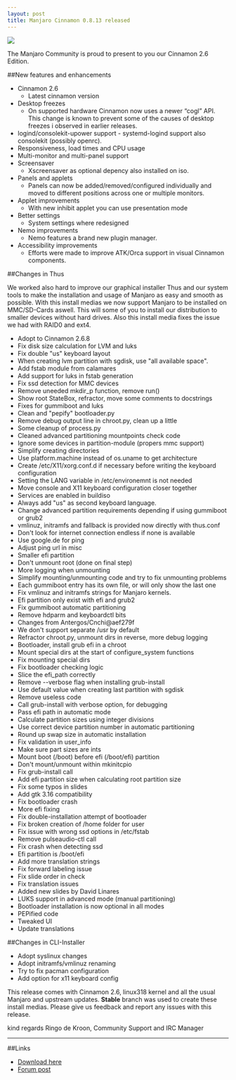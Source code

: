 ```yaml
---
layout: post
title: Manjaro Cinnamon 0.8.13 released
---
```


<img src="https://manjaro.github.io/images/manjaro-cinnamon-0.8.13.jpg">

The Manjaro Community is proud to present to you our Cinnamon 2.6 Edition.

##New features and enhancements

* Cinnamon 2.6
  * Latest cinnamon version
* Desktop freezes
  * On supported hardware Cinnamon now uses a newer “cogl” API. This change is known to prevent some of the causes of desktop freezes i observed in earlier releases.
* logind/consolekit-upower support    - systemd-logind support also consolekit (possibly openrc).
* Responsiveness, load times and CPU usage
* Multi-monitor and multi-panel support
* Screensaver
  * Xscreensaver as optional depency also installed on iso.
* Panels and applets
  * Panels can now be added/removed/configured individually and moved to different positions across one or multiple monitors.
* Applet improvements
  * With new inhibit applet you can use presentation mode
* Better settings
  * System settings where redesigned
* Nemo improvements
  * Nemo features a brand new plugin manager.
* Accessibility improvements
  * Efforts were made to improve ATK/Orca support in visual Cinnamon components.

##Changes in Thus

We worked also hard to improve our graphical installer Thus and our system tools to make the installation and usage of Manjaro as easy and smooth as possible. With this install medias we now support Manjaro to be installed on MMC/SD-Cards aswell. This will some of you to install our distribution to smaller devices without hard drives. Also this install media fixes the issue we had with RAID0 and ext4.

* Adopt to Cinnamon 2.6.8
* Fix disk size calculation for LVM and luks
* Fix double "us" keyboard layout
* When creating lvm partition with sgdisk, use "all available space".
* Add fstab module from calamares
* Add support for luks in fstab generation
* Fix ssd detection for MMC devices
* Remove uneeded mkdir_p function, remove run()
* Show root StateBox, refractor, move some comments to docstrings
* Fixes for gummiboot and luks
* Clean and "pepify" bootloader.py
* Remove debug output line in chroot.py, clean up a little
* Some cleanup of process.py
* Cleaned advanced partitioning mountpoints check code
* Ignore some devices in partition-module (propers mmc support)
* Simplify creating directories
* Use platform.machine instead of os.uname to get architecture
* Create /etc/X11/xorg.conf.d if necessary before writing the keyboard configuration
* Setting the LANG variable in /etc/environemnt is not needed
* Move console and X11 keyboard configuration closer together
* Services are enabled in buildiso
* Always add "us" as second keyboard language. 
* Change advanced partition requirements depending if using gummiboot or grub2
* vmlinuz, initramfs and fallback is provided now directly with thus.conf
* Don't look for internet connection endless if none is available
* Use google.de for ping
* Adjust ping url in misc
* Smaller efi partition
* Don't unmount root (done on final step)
* More logging when unmounting
* Simplify mounting/unmounting code and try to fix unmounting problems
* Each gummiboot entry has its own file, or will only show the last one
* Fix vmlinuz and initramfs strings for Manjaro kernels.
* Efi partition only exist with efi and grub2
* Fix gummiboot automatic partitioning
* Remove hdparm and keyboardctl bits
* Changes from Antergos/Cnchi@aef279f
* We don't support separate /usr by default
* Refractor chroot.py, unmount dirs in reverse, more debug logging
* Bootloader, install grub efi in a chroot
* Mount special dirs at the start of configure_system functions
* Fix mounting special dirs
* Fix bootloader checking logic
* Slice the efi_path correctly
* Remove --verbose flag when installing grub-install
* Use default value when creating last partition with sgdisk
* Remove useless code
* Call grub-install with verbose option, for debugging
* Pass efi path in automatic mode
* Calculate partition sizes using integer divisions
* Use correct device partition number in automatic partitioning
* Round up swap size in automatic installation
* Fix validation in user_info
* Make sure part sizes are ints
* Mount boot (/boot) before efi (/boot/efi) partition
* Don't mount/unmount within mkinitcpio
* Fix grub-install call
* Add efi partition size when calculating root partition size
* Fix some typos in slides
* Add gtk 3.16 compatibility
* Fix bootloader crash
* More efi fixing
* Fix double-installation attempt of bootloader
* Fix broken creation of /home folder for user
* Fix issue with wrong ssd options in /etc/fstab
* Remove pulseaudio-ctl call
* Fix crash when detecting ssd
* Efi partition is /boot/efi
* Add more translation strings
* Fix forward labeling issue
* Fix slide order in check
* Fix translation issues
* Added new slides by David Linares
* LUKS support in advanced mode (manual partitioning)
* Bootloader installation is now optional in all modes
* PEPified code
* Tweaked UI
* Update translations

##Changes in CLI-Installer
* Adopt syslinux changes
* Adopt initramfs/vmlinuz renaming
* Try to fix pacman configuration
* Add option for x11 keyboard config

This release comes with Cinnamon 2.6, linux318 kernel and all the usual Manjaro and upstream updates. **Stable** branch was used to create these install medias. Please give us feedback and report any issues with this release.

kind regards
Ringo de Kroon, Community Support and IRC Manager

----

##Links

* [Download here](http://sourceforge.net/projects/manjarolinux/files/community/Cinnamon/2015.06/)
* [Forum post](https://forum.manjaro.org/index.php?topic=23666.0)
